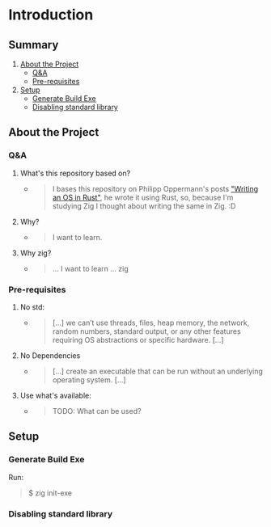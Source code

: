 # Introduction

## Summary
1. [About the Project](#about-the-project)
    - [Q&A](#q&a)
    - [Pre-requisites](#pre-requisites)
2. [Setup](#setup)
    - [Generate Build Exe](#generate-build-exe)
    - [Disabling standard library](#disabling-standard-library)


## About the Project

### Q&A
1. What's this repository based on?
    - > I bases this repository on Philipp Oppermann's posts ["Writing an OS in Rust"](https://os.phil-opp.com/), he wrote it using Rust, so, because I'm studying  Zig I thought about writing the same in Zig. :D 
2. Why?
    - > I want to learn.
3. Why zig?
    - > ... I want to learn ... zig

<!-- 
    TODO: 
        - Add more info
-->

### Pre-requisites
1. No std:
    - > [...] we can’t use threads, files, heap memory, the network, random numbers, standard output, or any other features requiring OS abstractions or specific hardware. [...]
2. No Dependencies
    - > [...] create an executable that can be run without an underlying operating system. [...]
3. Use what's available:
    - > TODO: What can be used?

## Setup

### Generate Build Exe
Run: 
> $ zig init-exe

### Disabling standard library
